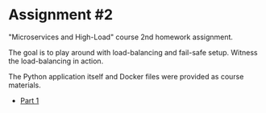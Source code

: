 # Assignment #2

"Microservices and High-Load" course 2nd homework assignment.

The goal is to play around with load-balancing and fail-safe setup. Witness the load-balancing in action.

The Python application itself and Docker files were provided as course materials.

- [Part 1](part1-postgres/README.md)
